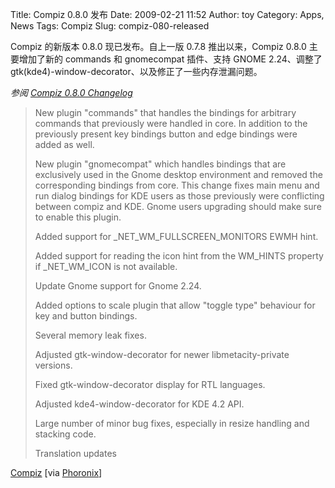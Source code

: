 Title: Compiz 0.8.0 发布
Date: 2009-02-21 11:52
Author: toy
Category: Apps, News
Tags: Compiz
Slug: compiz-080-released

Compiz 的新版本 0.8.0 现已发布。自上一版 0.7.8 推出以来，Compiz 0.8.0
主要增加了新的 commands 和 gnomecompat 插件、支持 GNOME 2.24、调整了
gtk(kde4)-window-decorator、以及修正了一些内存泄漏问题。

*参阅 [Compiz 0.8.0
Changelog](http://lists.freedesktop.org/archives/compiz/2009-February/003299.html)*

> New plugin "commands" that handles the bindings for arbitrary commands
> that previously were handled in core. In addition to the previously
> present key bindings button and edge bindings were added as well.
>
> New plugin "gnomecompat" which handles bindings that are exclusively
> used in the Gnome desktop environment and removed the corresponding
> bindings from core. This change fixes main menu and run dialog
> bindings for KDE users as those previously were conflicting between
> compiz and KDE. Gnome users upgrading should make sure to enable this
> plugin.
>
> Added support for \_NET\_WM\_FULLSCREEN\_MONITORS EWMH hint.
>
> Added support for reading the icon hint from the WM\_HINTS property if
> \_NET\_WM\_ICON is not available.
>
> Update Gnome support for Gnome 2.24.
>
> Added options to scale plugin that allow "toggle type" behaviour for
> key and button bindings.
>
> Several memory leak fixes.
>
> Adjusted gtk-window-decorator for newer libmetacity-private versions.
>
> Fixed gtk-window-decorator display for RTL languages.
>
> Adjusted kde4-window-decorator for KDE 4.2 API.
>
> Large number of minor bug fixes, especially in resize handling and
> stacking code.
>
> Translation updates

[Compiz](http://releases.compiz.org/core/) [via
[Phoronix](http://www.phoronix.com/scan.php?page=news_item&px=NzA3OQ)]
